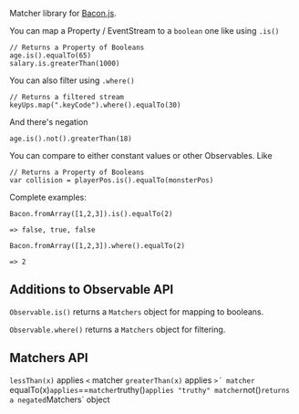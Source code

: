 Matcher library for [Bacon.js](https://github.com/raimohanska/bacon.js).

You can map a Property / EventStream to a `boolean` one like using `.is()`

    // Returns a Property of Booleans
    age.is().equalTo(65)
    salary.is.greaterThan(1000)

You can also filter using `.where()`

    // Returns a filtered stream
    keyUps.map(".keyCode").where().equalTo(30)

And there's negation

    age.is().not().greaterThan(18)
    
You can compare to either constant values or other Observables. Like

    // Returns a Property of Booleans
    var collision = playerPos.is().equalTo(monsterPos)    
    
Complete examples:

    Bacon.fromArray([1,2,3]).is().equalTo(2)
    
    => false, true, false
    
    Bacon.fromArray([1,2,3]).where().equalTo(2)
    
    => 2

## Additions to Observable API

`Observable.is()` returns a `Matchers` object for mapping to booleans.

`Observable.where()` returns a `Matchers` object for filtering.

## Matchers API

`lessThan(x)` applies `<` matcher
`greaterThan(x)` applies `>´ matcher
`equalTo(x)` applies `==` matcher
`truthy()` applies "truthy" matcher
`not()` returns a negated `Matchers` object
